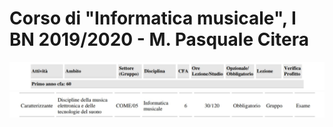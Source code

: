 Corso di "Informatica musicale", I BN 2019/2020 - M. Pasquale Citera
========

<img src="https://github.com/SMERM/BN-Velitchkova/blob/master/Programma%20di%20studio/intestazione.jpeg" width="1000">

<img src="https://github.com/SMERM/BN-Velitchkova/blob/master/Programma%20di%20studio/informatica_IBN.jpeg" width="1000">

